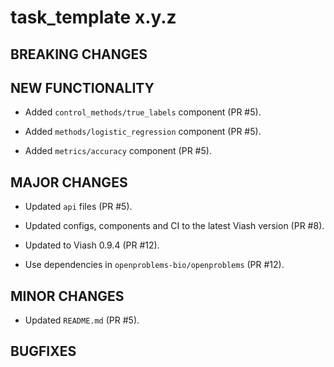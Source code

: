 # task_template x.y.z

## BREAKING CHANGES

<!-- * Restructured `src` directory (PR #3). -->

## NEW FUNCTIONALITY

* Added `control_methods/true_labels` component (PR #5).

* Added `methods/logistic_regression` component (PR #5).

* Added `metrics/accuracy` component (PR #5).

## MAJOR CHANGES

* Updated `api` files (PR #5).

* Updated configs, components and CI to the latest Viash version (PR #8).

* Updated to Viash 0.9.4 (PR #12).

* Use dependencies in `openproblems-bio/openproblems` (PR #12).

## MINOR CHANGES

* Updated `README.md` (PR #5).

## BUGFIXES

